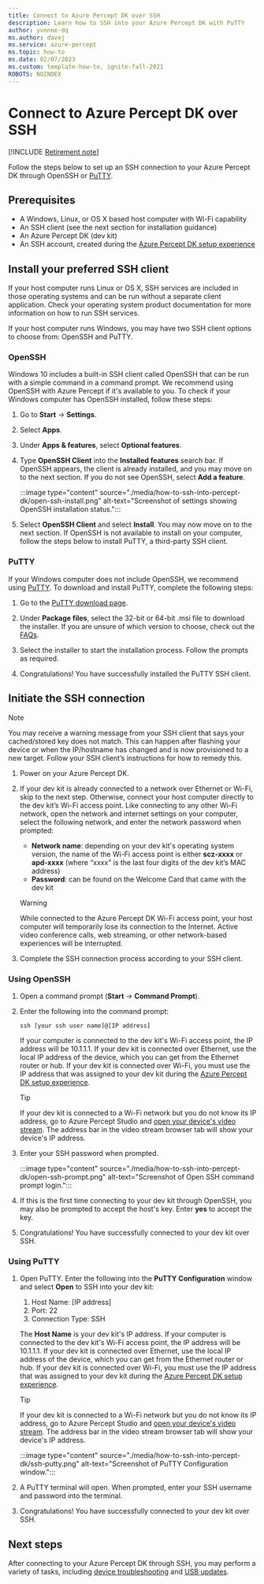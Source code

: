 ```yaml
---
title: Connect to Azure Percept DK over SSH
description: Learn how to SSH into your Azure Percept DK with PuTTY
author: yvonne-dq
ms.author: davej
ms.service: azure-percept
ms.topic: how-to
ms.date: 02/07/2023
ms.custom: template-how-to, ignite-fall-2021
ROBOTS: NOINDEX
---
```


# Connect to Azure Percept DK over SSH

[!INCLUDE [Retirement note](./includes/retire.md)]


Follow the steps below to set up an SSH connection to your Azure Percept DK through OpenSSH or [PuTTY](https://www.chiark.greenend.org.uk/~sgtatham/putty/latest.html).

## Prerequisites

- A Windows, Linux, or OS X based host computer with Wi-Fi capability
- An SSH client (see the next section for installation guidance)
- An Azure Percept DK (dev kit)
- An SSH account, created during the [Azure Percept DK setup experience](./quickstart-percept-dk-set-up.md)

## Install your preferred SSH client

If your host computer runs Linux or OS X, SSH services are included in those operating systems and can be run without a separate client application. Check your operating system product documentation for more information on how to run SSH services.

If your host computer runs Windows, you may have two SSH client options to choose from: OpenSSH and PuTTY.

### OpenSSH

Windows 10 includes a built-in SSH client called OpenSSH that can be run with a simple command in a command prompt. We recommend using OpenSSH with Azure Percept if it's available to you. To check if your Windows computer has OpenSSH installed, follow these steps:

1. Go to **Start** -> **Settings**.

1. Select **Apps**.

1. Under **Apps & features**, select **Optional features**.

1. Type **OpenSSH Client** into the **Installed features** search bar. If OpenSSH appears, the client is already installed, and you may move on to the next section. If you do not see OpenSSH, select **Add a feature**.

    :::image type="content" source="./media/how-to-ssh-into-percept-dk/open-ssh-install.png" alt-text="Screenshot of settings showing OpenSSH installation status.":::

1. Select **OpenSSH Client** and select **Install**. You may now move on to the next section. If OpenSSH is not available to install on your computer, follow the steps below to install PuTTY, a third-party SSH client.

### PuTTY

If your Windows computer does not include OpenSSH, we recommend using [PuTTY](https://www.chiark.greenend.org.uk/~sgtatham/putty/latest.html). To download and install PuTTY, complete the following steps:

1. Go to the [PuTTY download page](https://www.chiark.greenend.org.uk/~sgtatham/putty/latest.html).

1. Under **Package files**, select the 32-bit or 64-bit .msi file to download the installer. If you are unsure of which version to choose, check out the [FAQs](https://www.chiark.greenend.org.uk/~sgtatham/putty/faq.html#faq-32bit-64bit).

1. Select the installer to start the installation process. Follow the prompts as required.

1. Congratulations! You have successfully installed the PuTTY SSH client.

## Initiate the SSH connection
   >[!NOTE]
   > You may receive a warning message from your SSH client that says your cached/stored key does not match. This can happen after flashing your device or when the IP/hostname has changed and is now provisioned to a new target.  Follow your SSH client’s instructions for how to remedy this.
1. Power on your Azure Percept DK.

1. If your dev kit is already connected to a network over Ethernet or Wi-Fi, skip to the next step. Otherwise, connect your host computer directly to the dev kit’s Wi-Fi access point. Like connecting to any other Wi-Fi network, open the network and internet settings on your computer, select the following network, and enter the network password when prompted:

    - **Network name**: depending on your dev kit's operating system version, the name of the Wi-Fi access point is either **scz-xxxx** or **apd-xxxx** (where “xxxx” is the last four digits of the dev kit’s MAC address)
    - **Password**: can be found on the Welcome Card that came with the dev kit

    > [!WARNING]
    > While connected to the Azure Percept DK Wi-Fi access point, your host computer will temporarily lose its connection to the Internet. Active video conference calls, web streaming, or other network-based experiences will be interrupted.

1. Complete the SSH connection process according to your SSH client.

### Using OpenSSH

1. Open a command prompt (**Start** -> **Command Prompt**).

1. Enter the following into the command prompt:

    ```console
    ssh [your ssh user name]@[IP address]
    ```

    If your computer is connected to the dev kit's Wi-Fi access point, the IP address will be 10.1.1.1. If your dev kit is connected over Ethernet, use the local IP address of the device, which you can get from the Ethernet router or hub. If your dev kit is connected over Wi-Fi, you must use the IP address that was assigned to your dev kit during the [Azure Percept DK setup experience](./quickstart-percept-dk-set-up.md).

    > [!TIP]
    > If your dev kit is connected to a Wi-Fi network but you do not know its IP address, go to Azure Percept Studio and [open your device's video stream](./how-to-view-video-stream.md). The address bar in the video stream browser tab will show your device's IP address.

1. Enter your SSH password when prompted.

    :::image type="content" source="./media/how-to-ssh-into-percept-dk/open-ssh-prompt.png" alt-text="Screenshot of Open SSH command prompt login.":::

1. If this is the first time connecting to your dev kit through OpenSSH, you may also be prompted to accept the host's key. Enter **yes** to accept the key.

1. Congratulations! You have successfully connected to your dev kit over SSH.

### Using PuTTY

1. Open PuTTY. Enter the following into the **PuTTY Configuration** window and select **Open** to SSH into your dev kit:

    1. Host Name: [IP address]
    1. Port: 22
    1. Connection Type: SSH

    The **Host Name** is your dev kit's IP address. If your computer is connected to the dev kit's Wi-Fi access point, the IP address will be 10.1.1.1. If your dev kit is connected over Ethernet, use the local IP address of the device, which you can get from the Ethernet router or hub. If your dev kit is connected over Wi-Fi, you must use the IP address that was assigned to your dev kit during the [Azure Percept DK setup experience](./quickstart-percept-dk-set-up.md).

    > [!TIP]
    > If your dev kit is connected to a Wi-Fi network but you do not know its IP address, go to Azure Percept Studio and [open your device's video stream](./how-to-view-video-stream.md). The address bar in the video stream browser tab will show your device's IP address.

    :::image type="content" source="./media/how-to-ssh-into-percept-dk/ssh-putty.png" alt-text="Screenshot of PuTTY Configuration window.":::

1. A PuTTY terminal will open. When prompted, enter your SSH username and password into the terminal.

1. Congratulations! You have successfully connected to your dev kit over SSH.

## Next steps

After connecting to your Azure Percept DK through SSH, you may perform a variety of tasks, including [device troubleshooting](./troubleshoot-dev-kit.md) and [USB updates](./how-to-update-via-usb.md).
